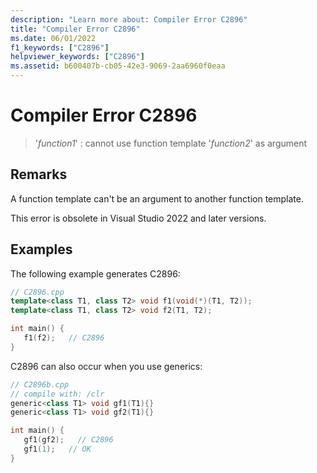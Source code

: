 ```yaml
---
description: "Learn more about: Compiler Error C2896"
title: "Compiler Error C2896"
ms.date: 06/01/2022
f1_keywords: ["C2896"]
helpviewer_keywords: ["C2896"]
ms.assetid: b600407b-cb05-42e3-9069-2aa6960f0eaa
---
```

# Compiler Error C2896

> '*function1*' : cannot use function template '*function2*' as argument

## Remarks

A function template can't be an argument to another function template.

This error is obsolete in Visual Studio 2022 and later versions.

## Examples

The following example generates C2896:

```cpp
// C2896.cpp
template<class T1, class T2> void f1(void(*)(T1, T2));
template<class T1, class T2> void f2(T1, T2);

int main() {
   f1(f2);   // C2896
}
```

C2896 can also occur when you use generics:

```cpp
// C2896b.cpp
// compile with: /clr
generic<class T1> void gf1(T1){}
generic<class T1> void gf2(T1){}

int main() {
   gf1(gf2);   // C2896
   gf1(1);   // OK
}
```
